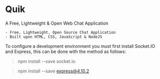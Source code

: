 # Quik
A Free, Lightweight & Open Web Chat Application

    - Free, Lightweight, Open Source Chat Application
    - Built upon HTML, CSS, JavaScript & NodeJS

To configure a development environment you must first install Socket.IO and Express, this can be done with the method as follows:
> npm install --save socket.io

> npm install --save express@4.10.2
